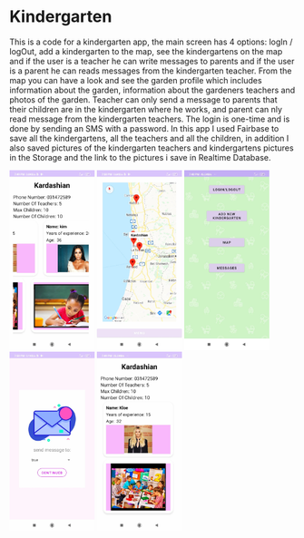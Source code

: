 # Kindergarten
This is a code for a kindergarten app, the main screen has 4 options: logIn / logOut, add a kindergarten to the map, see the kindergartens on the map
and if the user is a teacher he can write messages to parents and if the user is a parent he can reads messages from the kindergarten teacher.
From the map you can have a look and see the garden profile which includes information about the garden, information about the gardeners teachers and photos of the garden.
Teacher can only send a message to parents that their children are in the kindergarten where he works,
and  parent can nly read message from the kindergarten teachers.
The login is one-time and is done by sending an SMS with a password.
In this app I used Fairbase to save all the kindergartens, all the teachers and all the children, 
in addition I also saved pictures of the kindergarten teachers and kindergartens pictures in the Storage and the link to the pictures i save in Realtime Database.

<img src = "app/src/main/res/drawable/gerden_profil_pic.jpeg" width = "150">
<img src = "app/src/main/res/drawable/map_pic.jpeg" width = "150">
<img src = "app/src/main/res/drawable/menu_pib.jpeg" width = "150">
<img src = "app/src/main/res/drawable/send_message_pic.jpeg" width = "150">
<img src = "app/src/main/res/drawable/teacher_profil_pic.jpeg" width = "150">

